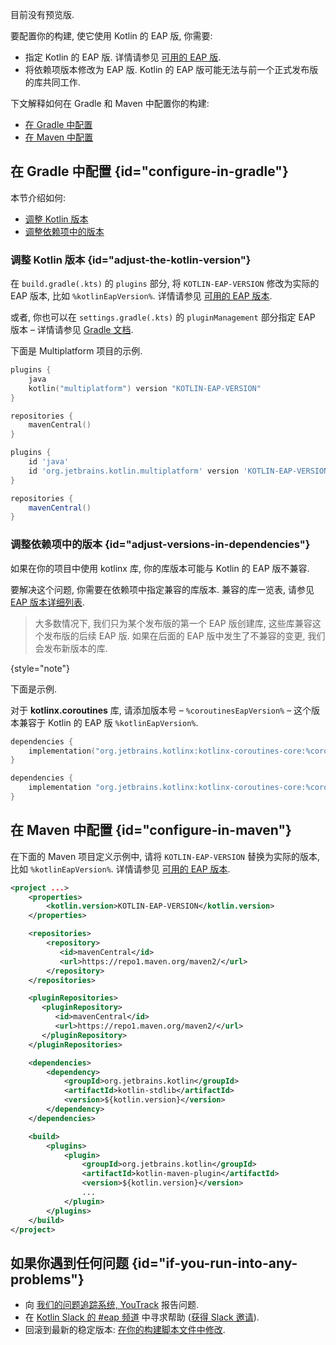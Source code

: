 [//]: # (title: 针对 EAP 进行构建配置)

<tldr>
    <p>目前没有预览版.</p>
    <!--
    <p>Kotlin EAP 的最新发布版本: <strong>%kotlinEapVersion%</strong></p>
    <p><a href="eap.md#build-details">查看 Kotlin EAP 发布版的细节</a></p>
    -->
</tldr>

要配置你的构建, 使它使用 Kotlin 的 EAP 版, 你需要:

* 指定 Kotlin 的 EAP 版. 详情请参见 [可用的 EAP 版](eap.md#build-details).
* 将依赖项版本修改为 EAP 版.
  Kotlin 的 EAP 版可能无法与前一个正式发布版的库共同工作.

下文解释如何在 Gradle 和 Maven 中配置你的构建:

* [在 Gradle 中配置](#configure-in-gradle)
* [在 Maven 中配置](#configure-in-maven)

## 在 Gradle 中配置 {id="configure-in-gradle"}

本节介绍如何:

* [调整 Kotlin 版本](#adjust-the-kotlin-version)
* [调整依赖项中的版本](#adjust-versions-in-dependencies)

### 调整 Kotlin 版本 {id="adjust-the-kotlin-version"}

在 `build.gradle(.kts)` 的 `plugins` 部分, 将 `KOTLIN-EAP-VERSION` 修改为实际的 EAP 版本, 比如 `%kotlinEapVersion%`.
详情请参见 [可用的 EAP 版本](eap.md#build-details).

或者, 你也可以在 `settings.gradle(.kts)` 的 `pluginManagement` 部分指定 EAP 版本
– 详情请参见 [Gradle 文档](https://docs.gradle.org/current/userguide/plugins.html#sec:plugin_version_management).

下面是 Multiplatform 项目的示例.

<tabs group="build-script">
<tab title="Kotlin" group-key="kotlin">

```kotlin
plugins {
    java
    kotlin("multiplatform") version "KOTLIN-EAP-VERSION"
}

repositories {
    mavenCentral()
}
```

</tab>
<tab title="Groovy" group-key="groovy">

```groovy
plugins {
    id 'java'
    id 'org.jetbrains.kotlin.multiplatform' version 'KOTLIN-EAP-VERSION'
}

repositories {
    mavenCentral()
}
```

</tab>
</tabs>

### 调整依赖项中的版本 {id="adjust-versions-in-dependencies"}

如果在你的项目中使用 kotlinx 库, 你的库版本可能与 Kotlin 的 EAP 版不兼容.

要解决这个问题, 你需要在依赖项中指定兼容的库版本. 兼容的库一览表, 请参见 [EAP 版本详细列表](eap.md#build-details).

> 大多数情况下, 我们只为某个发布版的第一个 EAP 版创建库, 这些库兼容这个发布版的后续 EAP 版.
> 如果在后面的 EAP 版中发生了不兼容的变更, 我们会发布新版本的库.
>
{style="note"}

下面是示例.

对于 **kotlinx.coroutines** 库, 请添加版本号 – `%coroutinesEapVersion%`
– 这个版本兼容于 Kotlin 的 EAP 版 `%kotlinEapVersion%`.

<tabs group="build-script">
<tab title="Kotlin" group-key="kotlin">

```kotlin
dependencies {
    implementation("org.jetbrains.kotlinx:kotlinx-coroutines-core:%coroutinesEapVersion%")
}
```

</tab>
<tab title="Groovy" group-key="groovy">

```groovy
dependencies {
    implementation "org.jetbrains.kotlinx:kotlinx-coroutines-core:%coroutinesEapVersion%"
}
```

</tab>
</tabs>

## 在 Maven 中配置 {id="configure-in-maven"}

在下面的 Maven 项目定义示例中, 请将 `KOTLIN-EAP-VERSION` 替换为实际的版本, 比如 `%kotlinEapVersion%`.
详情请参见 [可用的 EAP 版本](eap.md#build-details).

```xml
<project ...>
    <properties>
        <kotlin.version>KOTLIN-EAP-VERSION</kotlin.version>
    </properties>

    <repositories>
        <repository>
           <id>mavenCentral</id>
           <url>https://repo1.maven.org/maven2/</url>
        </repository>
    </repositories>

    <pluginRepositories>
       <pluginRepository>
          <id>mavenCentral</id>
          <url>https://repo1.maven.org/maven2/</url>
       </pluginRepository>
    </pluginRepositories>

    <dependencies>
        <dependency>
            <groupId>org.jetbrains.kotlin</groupId>
            <artifactId>kotlin-stdlib</artifactId>
            <version>${kotlin.version}</version>
        </dependency>
    </dependencies>

    <build>
        <plugins>
            <plugin>
                <groupId>org.jetbrains.kotlin</groupId>
                <artifactId>kotlin-maven-plugin</artifactId>
                <version>${kotlin.version}</version>
                ...
            </plugin>
        </plugins>
    </build>
</project>
```

## 如果你遇到任何问题 {id="if-you-run-into-any-problems"}

* 向 [我们的问题追踪系统, YouTrack](https://kotl.in/issue) 报告问题.
* 在 [Kotlin Slack 的 #eap 频道](https://app.slack.com/client/T09229ZC6/C0KLZSCHF) 中寻求帮助 ([获得 Slack 邀请](https://surveys.jetbrains.com/s3/kotlin-slack-sign-up)).
* 回滚到最新的稳定版本: [在你的构建脚本文件中修改](#adjust-the-kotlin-version).
